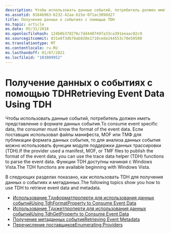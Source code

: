 ```yaml
---
description: Чтобы использовать данные событий, потребитель должен иметь представление о формате данных события. Если поставщик использовал файлы манифеста, MOF или ТМФ для публикации формата данных события, то для анализа данных события можно использовать функции модуля поддержки данных трассировки (TDH).
ms.assetid: 8164b963-6232-42aa-b15e-071ac389dd27
title: Получение данных о событиях с помощью TDH
ms.topic: article
ms.date: 05/31/2018
ms.openlocfilehash: 124b0b378276c7dd440749fa33ca391eeaac02c9
ms.sourcegitcommit: 831e8f3db78ab820e1710cede244553c70e50500
ms.translationtype: MT
ms.contentlocale: ru-RU
ms.lasthandoff: 01/07/2021
ms.locfileid: "103809952"
---
```

# <a name="retrieving-event-data-using-tdh"></a><span data-ttu-id="b2714-104">Получение данных о событиях с помощью TDH</span><span class="sxs-lookup"><span data-stu-id="b2714-104">Retrieving Event Data Using TDH</span></span>

<span data-ttu-id="b2714-105">Чтобы использовать данные событий, потребитель должен иметь представление о формате данных события.</span><span class="sxs-lookup"><span data-stu-id="b2714-105">To consume event specific data, the consumer must know the format of the event data.</span></span> <span data-ttu-id="b2714-106">Если поставщик использовал файлы манифеста, MOF или ТМФ для публикации формата данных события, то для анализа данных события можно использовать функции модуля поддержки данных трассировки (TDH).</span><span class="sxs-lookup"><span data-stu-id="b2714-106">If the provider used a manifest, MOF, or TMF files to publish the format of the event data, you can use the trace data helper (TDH) functions to parse the event data.</span></span> <span data-ttu-id="b2714-107">Функции TDH доступны начиная с Windows Vista.</span><span class="sxs-lookup"><span data-stu-id="b2714-107">The TDH functions are available beginning with Windows Vista.</span></span>

<span data-ttu-id="b2714-108">В следующих разделах показано, как использовать TDH для получения данных о событиях и метаданных.</span><span class="sxs-lookup"><span data-stu-id="b2714-108">The following topics show you how to use TDH to retrieve event data and metadata.</span></span>

-   [<span data-ttu-id="b2714-109">Использование Тдхформатпроперти для использования данных событий</span><span class="sxs-lookup"><span data-stu-id="b2714-109">Using TdhFormatProperty to Consume Event Data</span></span>](using-tdhformatproperty-to-consume-event-data.md)
-   [<span data-ttu-id="b2714-110">Использование Тдхжетпроперти для использования данных событий</span><span class="sxs-lookup"><span data-stu-id="b2714-110">Using TdhGetProperty to Consume Event Data</span></span>](using-tdhgetproperty-to-consume-event-data.md)
-   [<span data-ttu-id="b2714-111">Получение метаданных события</span><span class="sxs-lookup"><span data-stu-id="b2714-111">Retrieving Event Metadata</span></span>](retrieving-event-metadata.md)
-   [<span data-ttu-id="b2714-112">Перечисление поставщиков</span><span class="sxs-lookup"><span data-stu-id="b2714-112">Enumerating Providers</span></span>](enumerating-providers.md)

 

 



